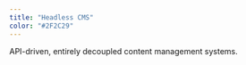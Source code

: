 ```yaml
---
title: "Headless CMS"
color: "#2F2C29"
---
```

API-driven, entirely decoupled content management systems.
